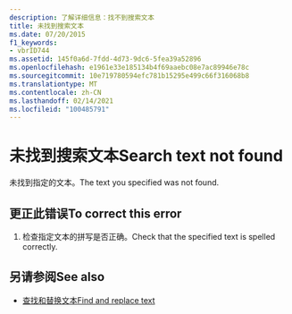 ```yaml
---
description: 了解详细信息：找不到搜索文本
title: 未找到搜索文本
ms.date: 07/20/2015
f1_keywords:
- vbrID744
ms.assetid: 145f0a6d-7fdd-4d73-9dc6-5fea39a52896
ms.openlocfilehash: e1961e33e185134b4f69aaebc08e7ac89946e78c
ms.sourcegitcommit: 10e719780594efc781b15295e499c66f316068b8
ms.translationtype: MT
ms.contentlocale: zh-CN
ms.lasthandoff: 02/14/2021
ms.locfileid: "100485791"
---
```

# <a name="search-text-not-found"></a><span data-ttu-id="81130-103">未找到搜索文本</span><span class="sxs-lookup"><span data-stu-id="81130-103">Search text not found</span></span>

<span data-ttu-id="81130-104">未找到指定的文本。</span><span class="sxs-lookup"><span data-stu-id="81130-104">The text you specified was not found.</span></span>  
  
## <a name="to-correct-this-error"></a><span data-ttu-id="81130-105">更正此错误</span><span class="sxs-lookup"><span data-stu-id="81130-105">To correct this error</span></span>  
  
1. <span data-ttu-id="81130-106">检查指定文本的拼写是否正确。</span><span class="sxs-lookup"><span data-stu-id="81130-106">Check that the specified text is spelled correctly.</span></span>  
  
## <a name="see-also"></a><span data-ttu-id="81130-107">另请参阅</span><span class="sxs-lookup"><span data-stu-id="81130-107">See also</span></span>

- [<span data-ttu-id="81130-108">查找和替换文本</span><span class="sxs-lookup"><span data-stu-id="81130-108">Find and replace text</span></span>](/visualstudio/ide/finding-and-replacing-text)
